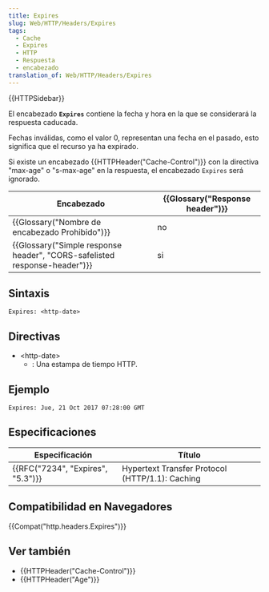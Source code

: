 ```yaml
---
title: Expires
slug: Web/HTTP/Headers/Expires
tags:
  - Cache
  - Expires
  - HTTP
  - Respuesta
  - encabezado
translation_of: Web/HTTP/Headers/Expires
---
```


{{HTTPSidebar}}

El encabezado **`Expires`** contiene la fecha y hora en la que se considerará la respuesta caducada.

Fechas inválidas, como el valor 0, representan una fecha en el pasado, esto significa que el recurso ya ha expirado.

Si existe un encabezado {{HTTPHeader("Cache-Control")}} con la directiva "max-age" o "s-max-age" en la respuesta, el encabezado `Expires` será ignorado.

| Encabezado                                                                                       | {{Glossary("Response header")}} |
| ------------------------------------------------------------------------------------------------ | ---------------------------------------- |
| {{Glossary("Nombre de encabezado Prohibido")}}                                     | no                                       |
| {{Glossary("Simple response header", "CORS-safelisted response-header")}} | si                                       |

## Sintaxis

```
Expires: <http-date>
```

## Directivas

- \<http-date>
  - : Una estampa de tiempo HTTP.

## Ejemplo

```
Expires: Jue, 21 Oct 2017 07:28:00 GMT
```

## Especificaciones

| Especificación                               | Título                                          |
| -------------------------------------------- | ----------------------------------------------- |
| {{RFC("7234", "Expires", "5.3")}} | Hypertext Transfer Protocol (HTTP/1.1): Caching |

## Compatibilidad en Navegadores

{{Compat("http.headers.Expires")}}

## Ver también

- {{HTTPHeader("Cache-Control")}}
- {{HTTPHeader("Age")}}
